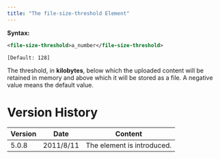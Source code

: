 ```yaml
---
title: "The file-size-threshold Element"
---
```


**Syntax:**

```xml
<file-size-threshold>a_number</file-size-threshold>
```

`[Default: 128]`

The threshold, in **kilobytes**, below which the uploaded content will
be retained in memory and above which it will be stored as a file. A
negative value means the default value.

# Version History

| Version | Date      | Content                    |
|---------|-----------|----------------------------|
| 5.0.8   | 2011/8/11 | The element is introduced. |
